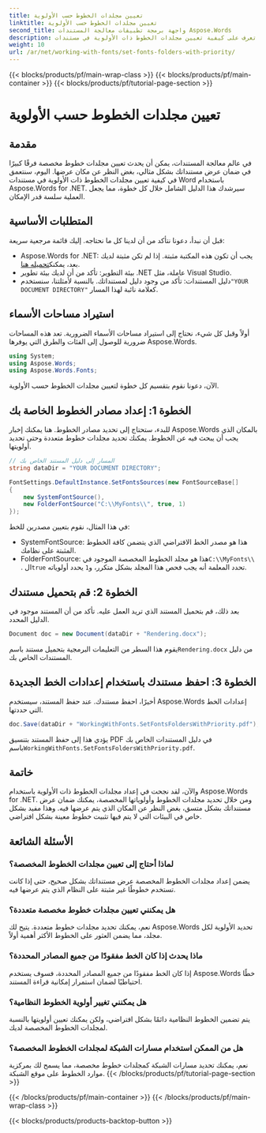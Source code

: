 ```yaml
---
title: تعيين مجلدات الخطوط حسب الأولوية
linktitle: تعيين مجلدات الخطوط حسب الأولوية
second_title: واجهة برمجة تطبيقات معالجة المستندات Aspose.Words
description: تعرف على كيفية تعيين مجلدات الخطوط ذات الأولوية في مستندات Word باستخدام Aspose.Words for .NET. يضمن دليلنا عرض مستنداتك بشكل مثالي في كل مرة.
weight: 10
url: /ar/net/working-with-fonts/set-fonts-folders-with-priority/
---
```


{{< blocks/products/pf/main-wrap-class >}}
{{< blocks/products/pf/main-container >}}
{{< blocks/products/pf/tutorial-page-section >}}

# تعيين مجلدات الخطوط حسب الأولوية

## مقدمة

في عالم معالجة المستندات، يمكن أن يحدث تعيين مجلدات خطوط مخصصة فرقًا كبيرًا في ضمان عرض مستنداتك بشكل مثالي، بغض النظر عن مكان عرضها. اليوم، سنتعمق في كيفية تعيين مجلدات الخطوط ذات الأولوية في مستندات Word باستخدام Aspose.Words for .NET. سيرشدك هذا الدليل الشامل خلال كل خطوة، مما يجعل العملية سلسة قدر الإمكان.

## المتطلبات الأساسية

قبل أن نبدأ، دعونا نتأكد من أن لدينا كل ما نحتاجه. إليك قائمة مرجعية سريعة:

-  Aspose.Words for .NET: يجب أن تكون هذه المكتبة مثبتة. إذا لم تكن مثبتة لديك بعد، يمكنك[تحميله هنا](https://releases.aspose.com/words/net/).
- بيئة التطوير: تأكد من أن لديك بيئة تطوير .NET عاملة، مثل Visual Studio.
-  دليل المستندات: تأكد من وجود دليل لمستنداتك. بالنسبة لأمثلتنا، سنستخدم`"YOUR DOCUMENT DIRECTORY"` كعلامة نائبة لهذا المسار.

## استيراد مساحات الأسماء

أولاً وقبل كل شيء، نحتاج إلى استيراد مساحات الأسماء الضرورية. تعد هذه المساحات ضرورية للوصول إلى الفئات والطرق التي يوفرها Aspose.Words.

```csharp
using System;
using Aspose.Words;
using Aspose.Words.Fonts;
```

الآن، دعونا نقوم بتقسيم كل خطوة لتعيين مجلدات الخطوط حسب الأولوية.

## الخطوة 1: إعداد مصادر الخطوط الخاصة بك

للبدء، ستحتاج إلى تحديد مصادر الخطوط. هنا يمكنك إخبار Aspose.Words بالمكان الذي يجب أن يبحث فيه عن الخطوط. يمكنك تحديد مجلدات خطوط متعددة وحتى تحديد أولويتها.

```csharp
// المسار إلى دليل المستند الخاص بك
string dataDir = "YOUR DOCUMENT DIRECTORY";

FontSettings.DefaultInstance.SetFontsSources(new FontSourceBase[]
{
    new SystemFontSource(), 
    new FolderFontSource("C:\\MyFonts\\", true, 1)
});
```

في هذا المثال، نقوم بتعيين مصدرين للخط:
- SystemFontSource: هذا هو مصدر الخط الافتراضي الذي يتضمن كافة الخطوط المثبتة على نظامك.
-  FolderFontSource: هذا هو مجلد الخطوط المخصصة الموجود في`C:\\MyFonts\\` . ال`true` تحدد المعلمة أنه يجب فحص هذا المجلد بشكل متكرر، و`1` يحدد أولوياته.

## الخطوة 2: قم بتحميل مستندك

بعد ذلك، قم بتحميل المستند الذي تريد العمل عليه. تأكد من أن المستند موجود في الدليل المحدد.

```csharp
Document doc = new Document(dataDir + "Rendering.docx");
```

 يقوم هذا السطر من التعليمات البرمجية بتحميل مستند باسم`Rendering.docx` من دليل المستندات الخاص بك.

## الخطوة 3: احفظ مستندك باستخدام إعدادات الخط الجديدة

أخيرًا، احفظ مستندك. عند حفظ المستند، سيستخدم Aspose.Words إعدادات الخط التي حددتها.

```csharp
doc.Save(dataDir + "WorkingWithFonts.SetFontsFoldersWithPriority.pdf");
```

 يؤدي هذا إلى حفظ المستند بتنسيق PDF في دليل المستندات الخاص بك باسم`WorkingWithFonts.SetFontsFoldersWithPriority.pdf`.

## خاتمة

والآن، لقد نجحت في إعداد مجلدات الخطوط ذات الأولوية باستخدام Aspose.Words for .NET. ومن خلال تحديد مجلدات الخطوط وأولوياتها المخصصة، يمكنك ضمان عرض مستنداتك بشكل متسق، بغض النظر عن المكان الذي يتم عرضها فيه. وهذا مفيد بشكل خاص في البيئات التي لا يتم فيها تثبيت خطوط معينة بشكل افتراضي.

## الأسئلة الشائعة

### لماذا أحتاج إلى تعيين مجلدات الخطوط المخصصة؟
يضمن إعداد مجلدات الخطوط المخصصة عرض مستنداتك بشكل صحيح، حتى إذا كانت تستخدم خطوطًا غير مثبتة على النظام الذي يتم عرضها فيه.

### هل يمكنني تعيين مجلدات خطوط مخصصة متعددة؟
نعم، يمكنك تحديد مجلدات خطوط متعددة. يتيح لك Aspose.Words تحديد الأولوية لكل مجلد، مما يضمن العثور على الخطوط الأكثر أهمية أولاً.

### ماذا يحدث إذا كان الخط مفقودًا من جميع المصادر المحددة؟
إذا كان الخط مفقودًا من جميع المصادر المحددة، فسوف يستخدم Aspose.Words خطًا احتياطيًا لضمان استمرار إمكانية قراءة المستند.

### هل يمكنني تغيير أولوية الخطوط النظامية؟
يتم تضمين الخطوط النظامية دائمًا بشكل افتراضي، ولكن يمكنك تعيين أولويتها بالنسبة لمجلدات الخطوط المخصصة لديك.

### هل من الممكن استخدام مسارات الشبكة لمجلدات الخطوط المخصصة؟
نعم، يمكنك تحديد مسارات الشبكة كمجلدات خطوط مخصصة، مما يسمح لك بمركزية موارد الخطوط على موقع الشبكة.
{{< /blocks/products/pf/tutorial-page-section >}}

{{< /blocks/products/pf/main-container >}}
{{< /blocks/products/pf/main-wrap-class >}}

{{< blocks/products/products-backtop-button >}}
